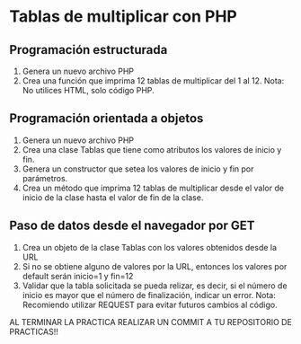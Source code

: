 # Tablas de multiplicar con PHP

## Programación estructurada

1. Genera un nuevo archivo PHP
1. Crea una función que imprima 12 tablas de multiplicar del 1 al 12.
Nota: No utilices HTML, solo código PHP.

## Programación orientada a objetos

1. Genera un nuevo archivo PHP
1. Crea una clase Tablas que tiene como atributos los valores de inicio y fin.
1. Genera un constructor que setea los valores de inicio y fin por parámetros.
1. Crea un método que imprima 12 tablas de multiplicar desde el valor de inicio de la clase hasta el valor de fin de la clase.

## Paso de datos desde el navegador por GET

1. Crea un objeto de la clase Tablas con los valores obtenidos desde la URL
1. Si no se obtiene alguno de valores por la URL, entonces los valores por default serán inicio=1 y fin=12
1. Validar que la tabla solicitada se pueda relizar, es decir, si el número de inicio es mayor que el número de finalización, indicar un error.
Nota: Recomiendo utilizar REQUEST para evitar futuros cambios al código.

AL TERMINAR LA PRACTICA REALIZAR UN COMMIT A TU REPOSITORIO DE PRACTICAS!!
